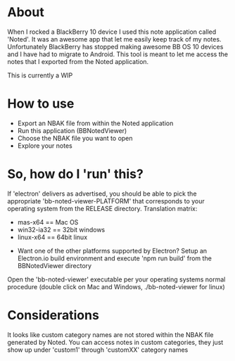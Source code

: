 # About
When I rocked a BlackBerry 10 device I used this note application called 'Noted'. It was an awesome app that let me easily keep track of my notes. Unfortunately BlackBerry has stopped making awesome BB OS 10 devices and I have had to migrate to Android. This tool is meant to let me access the notes that I exported from the Noted application.

This is currently a WIP

# How to use
- Export an NBAK file from within the Noted application
- Run this application (BBNotedViewer)
- Choose the NBAK file you want to open
- Explore your notes

# So, how do I 'run' this?
If 'electron' delivers as advertised, you should be able to pick the appropriate 'bb-noted-viewer-PLATFORM' that corresponds to your operating system from the RELEASE directory. Translation matrix:
- mas-x64 == Mac OS
- win32-ia32 == 32bit windows
- linux-x64 == 64bit linux

* Want one of the other platforms supported by Electron? Setup an Electron.io build environment and execute 'npm run build' from the BBNotedViewer directory

Open the 'bb-noted-viewer' executable per your operating systems normal procedure (double click on Mac and Windows, ./bb-noted-viewer for linux)

# Considerations
It looks like custom category names are not stored within the NBAK file generated by Noted. You can access notes in custom categories, they just show up under 'custom1' through 'customXX' category names
